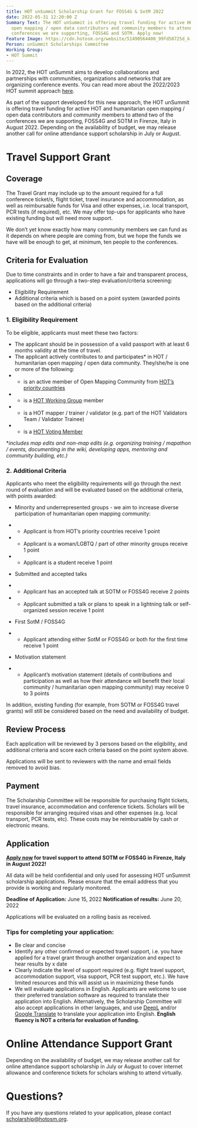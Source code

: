 ```yaml
---
title: HOT unSummit Scholarship Grant for FOSS4G & SotM 2022
date: 2022-05-31 12:20:00 Z
Summary Text: The HOT unSummit is offering travel funding for active HOT and humanitarian
  open mapping / open data contributors and community members to attend two of the
  conferences we are supporting, FOSS4G and SOTM. Apply now!
Feature Image: https://cdn.hotosm.org/website/51490564400_99fd58725d_k-f3dc57.jpg
Person: unSummit Scholarships Committee
Working Group:
- HOT Summit
---
```


In 2022, the HOT unSummit aims to develop collaborations and partnerships with communities, organizations and networks that are organizing conference events. You can read more about the 2022/2023 HOT summit approach [here](https://www.hotosm.org/updates/update-on-the-2022-and-2023-summits/).

As part of the support developed for this new approach, the HOT unSummit is offering travel funding for active HOT and humanitarian open mapping / open data contributors and community members to attend two of the conferences we are supporting, FOSS4G and SOTM in Firenze, Italy in August 2022. Depending on the availability of budget, we may release another call for online attendance support scholarship in July or August.

# Travel Support Grant

## Coverage

The Travel Grant may include up to the amount required for a full conference ticket/s, flight ticket, travel insurance and accommodation, as well as reimbursable funds for Visa and other expenses, i.e. local transport, PCR tests (if required), etc. We may offer top-ups for applicants who have existing funding but will need more support.

We don’t yet know exactly how many community members we can fund as it depends on where people are coming from, but we hope the funds we have will be enough to get, at minimum, ten people to the conferences. 

## Criteria for Evaluation

Due to time constraints and in order to have a fair and transparent process, applications will go through a two-step evaluation/criteria screening:
* Eligibility Requirement
* Additional criteria which is based on a point system (awarded points based on the additional criteria)

### 1. Eligibility Requirement

To be eligible, applicants must meet these two factors:
* The applicant should be in possession of a valid passport with at least 6 months validity at the time of travel.
* The applicant actively contributes to and participates* in HOT / humanitarian open mapping / open data community. They/she/he is one or more of the following:
* * is an active member of Open Mapping Community from [HOT’s priority countries](https://wiki.openstreetmap.org/wiki/Humanitarian_OSM_Team/Priority_countries)
* * is a [HOT Working Group](https://www.hotosm.org/community/working-groups/) member
* * is a HOT mapper / trainer / validator (e.g. part of the HOT Validators Team / Validator Trainee)
* * is a [HOT Voting Member](https://www.hotosm.org/voting-members)

**includes map edits and non-map edits (e.g. organizing training / mapathon / events, documenting in the wiki, developing apps, mentoring and community building, etc.)*

### 2. Additional Criteria

Applicants who meet the eligibility requirements will go through the next round of evaluation and will be evaluated based on the additional criteria, with points awarded:

* Minority and underrepresented groups - we aim to increase diverse participation of humanitarian open mapping community:
* * Applicant is from HOT’s priority countries receive 1 point
* * Applicant is a woman/LGBTQ / part of other minority groups receive 1 point
* * Applicant is a student receive 1 point

* Submitted and accepted talks
* * Applicant has an accepted talk at SOTM or FOSS4G receive 2 points
* * Applicant submitted a talk or plans to speak in a lightning talk or self-organized session receive 1 point

* First SotM / FOSS4G
* * Applicant attending either SotM or FOSS4G or both for the first time receive 1 point

* Motivation statement
* * Applicant’s motivation statement (details of contributions and participation as well as how their attendance will benefit their local community / humanitarian open mapping community) may receive 0 to 3 points 

In addition, existing funding (for example, from SOTM or FOSS4G travel grants) will still be considered based on the need and availability of budget.

## Review Process
Each application will be reviewed by 3 persons based on the eligibility, and additional criteria and score each criteria based on the point system above. 

Applications will be sent to reviewers with the name and email fields removed to avoid bias.

## Payment

The Scholarship Committee will be responsible for purchasing flight tickets, travel insurance, accommodation and conference tickets. Scholars will be responsible for arranging required visas and other expenses (e.g. local transport, PCR tests, etc). These costs may be reimbursable by cash or electronic means.

## Application

**[Apply now](https://forms.gle/nWTLFRD1g3HTiUgy5) for travel support to attend SOTM or FOSS4G in Firenze, Italy in August 2022!**

All data will be held confidential and only used for assessing HOT unSummit scholarship applications. Please ensure that the email address that you provide is working and regularly monitored.

**Deadline of Application:** June 15, 2022
**Notification of results:** June 20, 2022

Applications will be evaluated on a rolling basis as received.

### Tips for completing your application:
* Be clear and concise
* Identify any other confirmed or expected travel support, i.e. you have applied for a travel grant through another organization and expect to hear results by x date
* Clearly indicate the level of support required (e.g. flight travel support, accommodation support, visa support, PCR test support, etc.). We have limited resources and this will assist us in maximizing these funds
* We will evaluate applications in English. Applicants are welcome to use their preferred translation software as required to translate their application into English. Alternatively, the Scholarship Committee will also accept applications in other languages, and use [DeepL](https://www.deepl.com/translator) and/or [Google Translate](https://translate.google.com/) to translate your application into English. **English fluency is NOT a criteria for evaluation of funding.**

# Online Attendance Support Grant

Depending on the availability of budget, we may release another call for online attendance support scholarship in July or August to cover internet allowance and conference tickets for scholars wishing to attend virtually.

# Questions? 

If you have any questions related to your application, please contact [scholarship@hotosm.org](mailto:summit@hotosm.org). 
